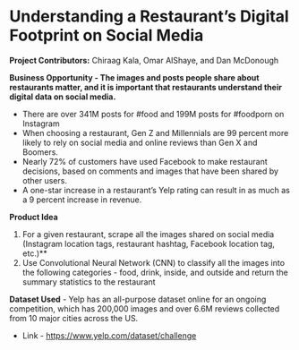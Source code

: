 # Understanding a Restaurant’s Digital Footprint on Social Media
**Project Contributors:** Chiraag Kala, Omar AlShaye, and Dan McDonough

**Business Opportunity -  The images and posts people share about restaurants matter, and it is important that restaurants understand their digital data on social media.**
* There are over 341M posts for #food and 199M posts for #foodporn on Instagram
* When choosing a restaurant, Gen Z and Millennials are 99 percent more likely to rely on social media and online reviews than Gen X and Boomers. 
* Nearly 72% of customers have used Facebook to make restaurant decisions, based on comments and images that have been shared by other users.
* A one-star increase in a restaurant’s Yelp rating can result in as much as a 9 percent increase in revenue.

**Product Idea**
1. For a given restaurant, scrape all the images shared on social media (Instagram location tags, restaurant hashtag, Facebook location tag, etc.)**
2. Use Convolutional Neural Network (CNN) to classify all the images into the following categories - food, drink, inside, and outside and return the summary statistics to the restaurant

**Dataset Used** - Yelp has an all-purpose dataset online for an ongoing competition, which has 200,000 images and over 6.6M reviews collected from 10 major cities across the US. 
* Link - https://www.yelp.com/dataset/challenge
















